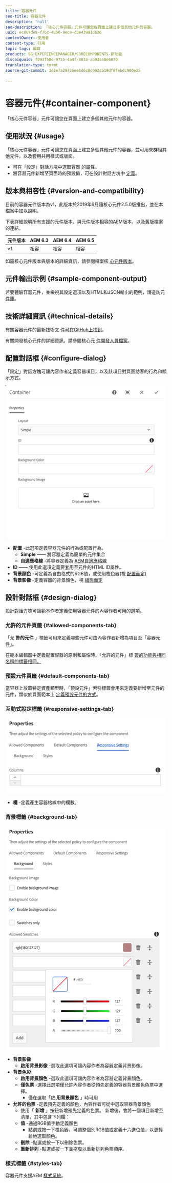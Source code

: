 ```yaml
---
title: 容器元件
seo-title: 容器元件
description: 'null'
seo-description: 「核心元件容器」元件可讓您在頁面上建立多個其他元件的容器。
uuid: ec807de9-f76c-4850-9ece-c3e439a1d626
contentOwner: 使用者
content-type: 引用
topic-tags: 編寫
products: SG_EXPERIENCEMANAGER/CORECOMPONENTS-新功能
discoiquuid: f093f58e-9755-4a4f-803a-ab93a50e6870
translation-type: tm+mt
source-git-commit: 3e2e7a297c6ee1d6c8d092c619df8febdc900e25

---
```



# 容器元件{#container-component}

「核心元件容器」元件可讓您在頁面上建立多個其他元件的容器。

## 使用狀況 {#usage}

「核心元件容器」元件可讓您在頁面上建立多個其他元件的容器，並可用來群組其他元件，以及套用共用樣式或版面。

* 可在「設定」對話方塊中選取容器 [的屬性](#configure-dialog)。
* 將容器元件新增至頁面時的預設值，可在設計對話方塊中 [定義](#design-dialog)。

## 版本與相容性 {#version-and-compatibility}

目前的容器元件版本為v1，此版本於2019年6月隨核心元件2.5.0版推出，並在本檔案中加以說明。

下表詳細說明所有支援的元件版本、與元件版本相容的AEM版本，以及舊版檔案的連結。

| 元件版本 | AEM 6.3 | AEM 6.4 | AEM 6.5 |
|--- |--- |--- |---|
| v1 | 相容 | 相容 | 相容 |

如需核心元件版本與版本的詳細資訊，請參閱檔案核 [心元件版本](versions.md)。

## 元件輸出示例 {#sample-component-output}

若要體驗容器元件，並檢視其設定選項以及HTML和JSON輸出的範例，請造訪元 [件庫](http://opensource.adobe.com/aem-core-wcm-components/library/container.html)。

## 技術詳細資訊 {#technical-details}

有關容器元件的最新技術文 [件可在GitHub上找到](https://github.com/adobe/aem-core-wcm-components/tree/master/content/src/content/jcr_root/apps/core/wcm/components/container/v1/container)。

有關開發核心元件的詳細資訊，請參閱核心元 [件開發人員檔案](developing.md)。

## 配置對話框 {#configure-dialog}

「設定」對話方塊可讓內容作者定義容器項目，以及該項目對頁面訪客的行為和顯示方式。

![](assets/screen-shot-2019-06-21-13.59.26.png)

* **配置** -此選項定義容器元件的行為或配置行為。
   * **Simple** —— 將容器定義為簡單的元件集合
   * **自適應格線** -將容器定義為 [AEM自適應格線](https://helpx.adobe.com/experience-manager/6-5/sites/authoring/using/responsive-layout.html)
* **ID** —— 使用此選項定義要套用至元件的HTML ID屬性。
* **背景顏色** -可定義為自由格式的RGB值，或使用檢色器(視 [配置而定)](#background-tab)
* **背景影像** -定義容器的背景顏色，視 [組態而定](#background-tab)

## 設計對話框 {#design-dialog}

設計對話方塊可讓範本作者定義使用容器元件的內容作者可用的選項。

### 允許的元件頁籤 {#allowed-components-tab}

「允 **許的元件** 」標籤可用來定義哪些元件可由內容作者新增為項目至「容器元件」。

在範本編輯器中定義配置容器的原則和屬性時，「允許的元件」標 [簽的功能與相同名稱的標籤相同。](https://helpx.adobe.com/experience-manager/6-5/sites/authoring/using/templates.html)

### 預設元件頁籤 {#default-components-tab}

當容器上放置特定資產類型時，「預設元件」索引標籤會用來定義要新增至元件的元件，類似於頁面範本上 [定義預設元件的方式](https://helpx.adobe.com/experience-manager/6-5/sites/authoring/using/templates.html#EditingTemplatesTemplateAuthors)。

### 互動式設定標籤 {#responsive-settings-tab}

![](assets/screen-shot-2019-06-21-09.33.03.png)

* **欄** -定義產生容器格線中的欄數。

### 背景標籤 {#background-tab}

![](assets/screen-shot-2019-06-21-09.42.42.png)

* **背景影像**
   * **啟用背景影像** -選取此選項可讓內容作者為容器定義背景影像。
* **背景色彩**
   * **啟用背景顏色** -選取此選項可讓內容作者為容器定義背景顏色。
   * **僅色票** -選擇此選項僅允許內容作者從預先定義的容器背景顏色色票中選擇。
      * 僅在選取「啟 **用背景顏色** 」時可用
* **允許的色票** -定義預先定義的顏色，內容作者可從中選取容器背景顏色
   * 使用「 **新增** 」按鈕新增預先定義的色票。 新增後，會將一個項目新增至清單，其中包含下列欄：
   * **值** -通過RGB值手動定義顏色
      * 點選或按一下檢色器，可調整個別RGB值或定義十六進位值，以更輕鬆地選取顏色。
   * **刪除** -點選或按一下以刪除色票。
   * **重新排列** -點選或按一下並拖曳以重新排列色票順序。

### 樣式標籤 {#styles-tab}

容器元件支援AEM [樣式系統](authoring.md#component-styling)。
